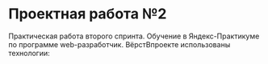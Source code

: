 # Проектная работа №2
Практическая работа второго спринта. Обучение в Яндекс-Практикуме  
по программе web-разработчик. ВёрстВпроекте использованы технологии:  

 
